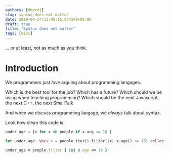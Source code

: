```yaml
---
authors: [dmerej]
slug: syntax-does-not-matter
date: 2019-04-27T13:40:16.644249+00:00
draft: true
title: "Syntax does not matter"
tags: [misc]
---
```


... or at least, not as much as you think.

<!--more-->

# Introduction

We programmers just *love* arguing about programming langages.

Which is the best tool for the job? Which has a future? Which should we be using when teaching programming? Which should be the next Javascript, the next C++, the next SmallTalk

And when we discuss programming langage, we *always* talk about syntax.

Look how clean this code is:

```python
under_age = [x for x in people if x.arg <= 18 ]
```

```rust
let under_age: Vec<_> = people.iter().filter(|x| x.age() <= 18).collect();
```

```ruby
under_age = people.filter { |x| x.age <= 18 }
```
